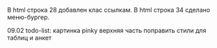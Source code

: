 В html строка 28 добавлен клас ссылкам.
В html строка 34 сделано меню-бургер.

09.02 todo-list:
    картинка pinky верхняя часть поправить
    стили для таблиц и анкет